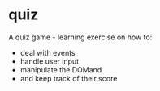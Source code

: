 # quiz
A quiz game - learning exercise on how to: 
- deal with events
- handle user input
- manipulate the DOMand 
- and keep track of their score
